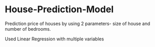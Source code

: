 # House-Prediction-Model
Prediction price of houses by using 2 parameters- size of house and number of bedrooms.

Used Linear Regression with multiple variables

